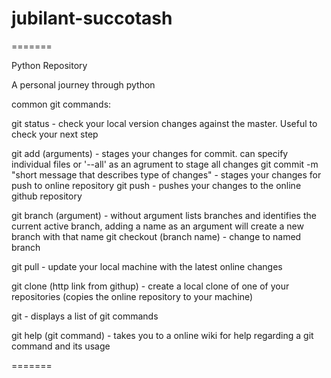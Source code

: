 # jubilant-succotash
=======

Python Repository

A personal journey through python

common git commands:

git status - check your local version changes against the master. Useful to check your next step

git add (arguments) - stages your changes for commit. can specify individual files or '--all' as an agrument to stage all changes
git commit -m "short message that describes type of changes" - stages your changes for push to online repository
git push - pushes your changes to the online github repository

git branch (argument) - without argument lists branches and identifies the current active branch, adding a name as an argument will create a                           new branch with that name
git checkout (branch name) - change to named branch

git pull - update your local machine with the latest online changes

git clone (http link from githup) - create a local clone of one of your repositories (copies the online repository to your machine)

git - displays a list of git commands

git help (git command) - takes you to a online wiki for help regarding a git command and its usage

=======

